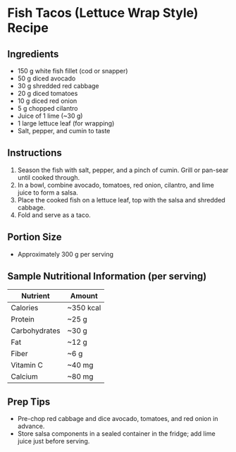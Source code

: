 # Fish Tacos (Lettuce Wrap Style) Recipe

## Ingredients
- 150 g white fish fillet (cod or snapper)
- 50 g diced avocado
- 30 g shredded red cabbage
- 20 g diced tomatoes
- 10 g diced red onion
- 5 g chopped cilantro
- Juice of 1 lime (~30 g)
- 1 large lettuce leaf (for wrapping)
- Salt, pepper, and cumin to taste

## Instructions
1. Season the fish with salt, pepper, and a pinch of cumin. Grill or pan-sear until cooked through.
2. In a bowl, combine avocado, tomatoes, red onion, cilantro, and lime juice to form a salsa.
3. Place the cooked fish on a lettuce leaf, top with the salsa and shredded cabbage.
4. Fold and serve as a taco.

## Portion Size
- Approximately 300 g per serving

## Sample Nutritional Information (per serving)

| Nutrient      | Amount    |
| ------------  | --------- |
| Calories      | ~350 kcal |
| Protein       | ~25 g     |
| Carbohydrates | ~30 g     |
| Fat           | ~12 g     |
| Fiber         | ~6 g      |
| Vitamin C     | ~40 mg    |
| Calcium       | ~80 mg    |

## Prep Tips
- Pre-chop red cabbage and dice avocado, tomatoes, and red onion in advance.
- Store salsa components in a sealed container in the fridge; add lime juice just before serving.
